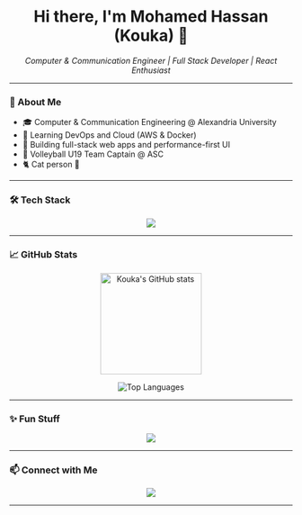 <h1 align="center">Hi there, I'm Mohamed Hassan (Kouka) 👋</h1>

<p align="center">
  <em>Computer & Communication Engineer | Full Stack Developer | React Enthusiast</em>
</p>

---

### 💫 About Me

- 🎓 Computer & Communication Engineering @ Alexandria University  
- 🧠 Learning DevOps and Cloud (AWS & Docker)
- 🔧 Building full-stack web apps and performance-first UI
- 🏐 Volleyball U19 Team Captain @ ASC  
- 🐈 Cat person 🐾

---

### 🛠 Tech Stack

<p align="center">
  <img src="https://skillicons.dev/icons?i=js,ts,react,nextjs,tailwind,html,css,python,nodejs,flask,postgres,mongodb,docker,git,github,figma,aws" />
</p>

---

### 📈 GitHub Stats

<p align="center">
  <img src="https://github-readme-stats.vercel.app/api?username=Kouka05&show_icons=true&theme=radical" alt="Kouka's GitHub stats" height="180px"/>
</p>

<p align="center">
  <img src="https://github-readme-stats.vercel.app/api/top-langs/?username=Kouka05&layout=compact&theme=radical" alt="Top Languages" />
</p>

---

### ✨ Fun Stuff

<p align="center">
  <img src="https://readme-typing-svg.herokuapp.com?font=Fira+Code&size=22&pause=1000&color=F7F7F7&center=true&vCenter=true&width=435&lines=Welcome+to+my+GitHub!;I'm+a+frontend+lead+%F0%9F%92%BB;Always+learning+something+new!;Let's+build+something+awesome!+" />
</p>

---

### 📫 Connect with Me

<p align="center">
  <a href="https://www.linkedin.com/in/elsabbagh05/" target="_blank"><img src="https://img.shields.io/badge/LinkedIn-blue?logo=linkedin&style=for-the-badge" /></a>
</p>

---

